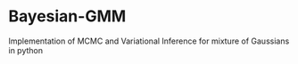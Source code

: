 # Bayesian-GMM

Implementation of MCMC and Variational Inference for mixture of Gaussians in python
